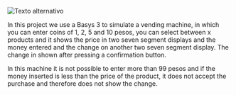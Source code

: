 ![Texto alternativo]()



In this project we use a Basys 3 to simulate a vending machine, in which you can enter coins of 1, 2, 5 and 10 pesos, you can select between x products and it shows the price in two seven segment displays and the money entered and the change on another two seven segment display. The change in shown after pressing a confirmation button.


In this machine it is not possible to enter more than 99 pesos and if the money inserted is less than the price of the product, it does not accept the purchase and therefore does not show the change.
